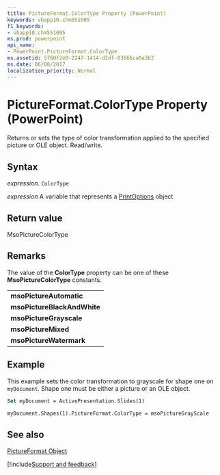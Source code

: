 ```yaml
---
title: PictureFormat.ColorType Property (PowerPoint)
keywords: vbapp10.chm551005
f1_keywords:
- vbapp10.chm551005
ms.prod: powerpoint
api_name:
- PowerPoint.PictureFormat.ColorType
ms.assetid: 5760f2e0-2247-1414-d2df-83666ca0a3b2
ms.date: 06/08/2017
localization_priority: Normal
---
```



# PictureFormat.ColorType Property (PowerPoint)

Returns or sets the type of color transformation applied to the specified picture or OLE object. Read/write.


## Syntax

 _expression_. `ColorType`

 _expression_ A variable that represents a [PrintOptions](./PowerPoint.PrintOptions.md) object.


## Return value

MsoPictureColorType


## Remarks

The value of the  **ColorType** property can be one of these **MsoPictureColorType** constants.


||
|:-----|
|**msoPictureAutomatic**|
|**msoPictureBlackAndWhite**|
|**msoPictureGrayscale**|
|**msoPictureMixed**|
|**msoPictureWatermark**|

## Example

This example sets the color transformation to grayscale for shape one on  `myDocument`. Shape one must be either a picture or an OLE object.


```vb
Set myDocument = ActivePresentation.Slides(1)

myDocument.Shapes(1).PictureFormat.ColorType = msoPictureGrayScale
```


## See also


[PictureFormat Object](PowerPoint.PictureFormat.md)

[!include[Support and feedback](~/includes/feedback-boilerplate.md)]